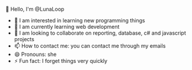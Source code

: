 👋 Hello, I'm @LunaLoop
- 👀 I am interested in learning new programming things
- 🌱 I am currently learning web development
- 💞️ I am looking to collaborate on reporting, database, c# and javascript projects
- 📫 How to contact me: you can contact me through my emails
- 😄 Pronouns: she
- ⚡ Fun fact: I forget things very quickly

<!---
LunaLoop/LunaLoop is a ✨ special ✨ repository because its `README.md` (this file) appears on your GitHub profile.
You can click the Preview link to take a look at your changes.
--->
